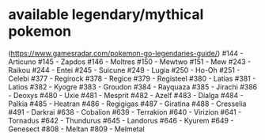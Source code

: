 # available legendary/mythical pokemon
(https://www.gamesradar.com/pokemon-go-legendaries-guide/)
#144 - Articuno
#145 - Zapdos
#146 - Moltres
#150 - Mewtwo
#151 - Mew
#243 - Raikou
#244 - Entei
#245 - Suicune
#249 - Lugia
#250 - Ho-Oh
#251 - Celebi
#377 - Regirock
#378 - Regice
#379 - Registeel
#380 - Latias
#381 - Latios
#382 - Kyogre
#383 - Groudon
#384 - Rayquaza
#385 - Jirachi
#386 - Deoxys
#480 - Uxie
#481 - Mesprit
#482 - Azelf
#483 - Dialga
#484 - Palkia
#485 - Heatran
#486 - Regigigas
#487 - Giratina
#488 - Cresselia
#491 - Darkrai
#638 - Cobalion
#639 - Terrakion
#640 - Virizion
#641 - Tornadus
#642 - Thundurus
#645 - Landorus
#646 - Kyurem
#649 - Genesect
#808 - Meltan
#809 - Melmetal